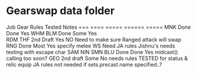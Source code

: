 Gearswap data folder
====================

Job		Gear		Rules		Tested		Notes
===		====		=====		======		=====
MNK		Done		Done		Yes
WHM
BLM		Done		Some		Yes			
RDM
THF		2nd Draft	Yes			NO			Need to make sure Ranged attack will swap
RNG		Done		Most		Yes			specify melee WS
											Need JA rules
											Jishnu's needs testing with escape char
SAM
NIN
SMN
BLU		Done		Done		Yes			midcast() calling too soon?
GEO		2nd draft	Some		No			needs rules TESTED for status & relic equip
											JA rules not needed if sets.precast.name specified..?
